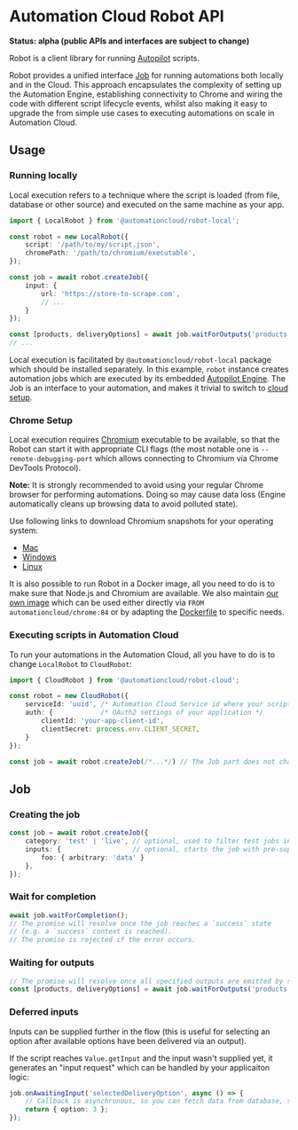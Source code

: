 # Automation Cloud Robot API

**Status: alpha (public APIs and interfaces are subject to change)**

Robot is a client library for running [Autopilot](https://github.com/automationcloud/autopilot) scripts.

Robot provides a unified interface [Job](#job) for running automations both locally and in the Cloud. This approach encapsulates the complexity of setting up the Automation Engine, establishing connectivity to Chrome and wiring the code with different script lifecycle events, whilst also making it easy to upgrade the from simple use cases to executing automations on scale in Automation Cloud.

## Usage

### Running locally

Local execution refers to a technique where the script is loaded (from file, database or other source) and executed on the same machine as your app.

```ts
import { LocalRobot } from '@automationcloud/robot-local';

const robot = new LocalRobot({
    script: '/path/to/my/script.json',
    chromePath: '/path/to/chromium/executable',
});

const job = await robot.createJob({
    input: {
        url: 'https://store-to-scrape.com',
        // ...
    }
});

const [products, deliveryOptions] = await job.waitForOutputs('products', 'deliveryOptions');
// ...
```

Local execution is facilitated by `@automationcloud/robot-local` package which should be installed separately.
In this example, `robot` instance creates automation jobs which are executed by its embedded [Autopilot Engine](https://github.com/automationcloud/autopilot). The Job is an interface to your automation, and makes it trivial to switch to [cloud setup](#executing-scripts-in-automation-cloud).

### Chrome Setup

Local execution requires [Chromium](https://www.chromium.org/) executable to be available, so that the Robot can start it with appropriate CLI flags (the most notable one is `--remote-debugging-port` which allows connecting to Chromium via Chrome DevTools Protocol).

**Note:** It is strongly recommended to avoid using your regular Chrome browser for performing automations. Doing so may cause data loss (Engine automatically cleans up browsing data to avoid polluted state).

Use following links to download Chromium snapshots for your operating system:

- [Mac](https://commondatastorage.googleapis.com/chromium-browser-snapshots/index.html?prefix=Mac/768968/)
- [Windows](https://commondatastorage.googleapis.com/chromium-browser-snapshots/index.html?prefix=Win_x64/768966/)
- [Linux](https://commondatastorage.googleapis.com/chromium-browser-snapshots/index.html?prefix=Linux_x64/768968/)

It is also possible to run Robot in a Docker image, all you need to do is to make sure that Node.js and Chromium are available.
We also maintain [our own image](https://github.com/automationcloud/chrome-image) which can be used either directly via `FROM automationcloud/chrome:84` or by adapting the [Dockerfile](https://github.com/automationcloud/chrome-image/blob/master/Dockerfile) to specific needs.

### Executing scripts in Automation Cloud

To run your automations in the Automation Cloud, all you have to do is to change `LocalRobot` to `CloudRobot`:

```ts
import { CloudRobot } from '@automationcloud/robot-cloud';

const robot = new CloudRobot({
    serviceId: 'uuid', /* Automation Cloud Service id where your script is published */
    auth: {            /* OAuth2 settings of your application */
        clientId: 'your-app-client-id',
        clientSecret: process.env.CLIENT_SECRET,
    }
});

const job = await robot.createJob(/*...*/) // The Job part does not change.
```

## Job

<!-- TODO document this better -->

### Creating the job

```ts
const job = await robot.createJob({
    category: 'test' | 'live', // optional, used to filter test jobs in dashboard
    inputs: {                  // optional, starts the job with pre-supplied inputs
        foo: { arbitrary: 'data' }
    },
});
```

### Wait for completion

```ts
await job.waitForCompletion();
// The promise will resolve once the job reaches a `success` state
// (e.g. a `success` context is reached).
// The promise is rejected if the error occurs.
```

### Waiting for outputs

```ts
// The promise will resolve once all specified outputs are emitted by script
const [products, deliveryOptions] = await job.waitForOutputs('products', 'deliveryOptions');
```

### Deferred inputs

Inputs can be supplied further in the flow (this is useful for selecting an option after available options have been delivered via an output).

If the script reaches `Value.getInput` and the input wasn't supplied yet, it generates an "input request" which can be handled by your applicaiton logic:

```ts
job.onAwaitingInput('selectedDeliveryOption', async () => {
    // Callback is asynchronous, so you can fetch data from database, send http requests or obtain job outputs.
    return { option: 3 };
});
```
